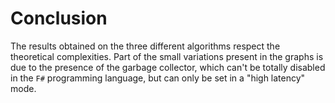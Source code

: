 # Conclusion

The results obtained on the three different algorithms respect the theoretical 
complexities. Part of the small variations present in the graphs is due to 
the presence of the garbage collector, which can't be totally disabled in the 
`F#` programming language, but can only be set in a "high latency" mode.
